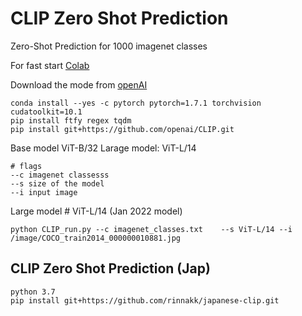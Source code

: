# CLIP Zero Shot Prediction 
 
Zero-Shot Prediction for 1000 imagenet classes 

For fast start [Colab](https://colab.research.google.com/drive/1bUOngE4T5GoyurxwDslprxfRRrigcX3J?usp=sharing) 

Download the mode from [openAI](https://github.com/openai/CLIP)

```
conda install --yes -c pytorch pytorch=1.7.1 torchvision cudatoolkit=10.1
pip install ftfy regex tqdm
pip install git+https://github.com/openai/CLIP.git
```

Base model ViT-B/32
Larage model: ViT-L/14

```
# flags 
--c imagenet classesss 
--s size of the model 
--i input image 
``` 

Large model # ViT-L/14 (Jan 2022 model) 
```
python CLIP_run.py --c imagenet_classes.txt    --s ViT-L/14 --i  /image/COCO_train2014_000000010881.jpg
```

## CLIP Zero Shot Prediction (Jap)
```
python 3.7
pip install git+https://github.com/rinnakk/japanese-clip.git
```
